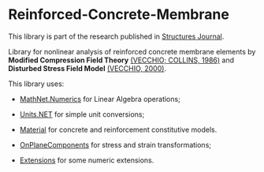 # Reinforced-Concrete-Membrane

This library is part of the research published in [Structures Journal](https://authors.elsevier.com/a/1e1Wj8MoIGt99M).

Library for nonlinear analysis of reinforced concrete membrane elements by **Modified Compression Field Theory** [(VECCHIO; COLLINS, 1986)](https://www.concrete.org/publications/internationalconcreteabstractsportal.aspx?m=details&ID=10416) and **Disturbed Stress Field Model** [(VECCHIO, 2000)](https://ascelibrary.org/doi/10.1061/(ASCE)0733-9445(2000)126%3A9(1070)).

This library uses:

- [MathNet.Numerics](https://github.com/mathnet/mathnet-numerics) for Linear Algebra operations;

- [Units.NET](https://github.com/angularsen/UnitsNet) for simple unit conversions;

- [Material](https://github.com/andrefmello91/Material) for concrete and reinforcement constitutive models.

- [OnPlaneComponents](https://github.com/andrefmello91/On-Plane-Components) for stress and strain transformations;

- [Extensions](https://github.com/andrefmello91/Extensions) for some numeric extensions.
